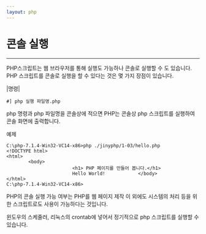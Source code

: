 ```yaml
---
layout: php
---
```


# 콘솔 실행
---
PHP스크립트는 웹 브라우저를 통해 실행도 가능하나 콘솔로 실행할 수 도 있습니다. PHP 스크립트를 콘솔로 실행을 할 수 있다는 것은 몇 가지 장점이 있습니다.  

|명령|
```
#] php 실행 파일명.php
```

php 명령과 php 파일명을 콘솔상에 적으면 PHP는 콘솔상 php 스크립트를 실행하여 콘솔 화면에 출력합니다.  

예제
```
C:\php-7.1.4-Win32-VC14-x86>php ./jinyphp/1-03/hello.php
<!DOCTYPE html>
<html>
        <body>
                        <h1> PHP 페이지를 만들어 봅니다.</h1>
                        Hello World!            </body>
</html>
C:\php-7.1.4-Win32-VC14-x86>
```

PHP의 콘솔 실행 가능 여부는 PHP를 웹 페이지 제작 이 외에도 시스템의 처리 등을 위한 스크립트로도 사용이 가능하다는 것입니다.  

윈도우의 스케줄러, 리눅스의 crontab에 넣어서 정기적으로 php 스크립트를 실행할 수 있습니다. 